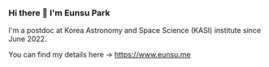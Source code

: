 ### Hi there 👋 I'm Eunsu Park

I'm a postdoc at Korea Astronomy and Space Science (KASI) institute since June 2022.

You can find my details here -> https://www.eunsu.me

<!--
**eunsu-park/eunsu-park** is a ✨ _special_ ✨ repository because its `README.md` (this file) appears on your GitHub profile.

Here are some ideas to get you started:

- 🔭 I’m currently working on ...
- 🌱 I’m currently learning ...
- 👯 I’m looking to collaborate on ...
- 🤔 I’m looking for help with ...
- 💬 Ask me about ...
- 📫 How to reach me: ...
- 😄 Pronouns: ...
- ⚡ Fun fact: ...
-->
